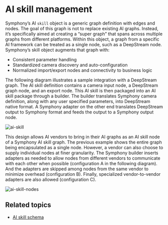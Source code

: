 # AI skill management

Symphony’s AI `skill` object is a generic graph definition with edges and nodes. The goal of this graph is not to replace existing AI graphs. Instead, it’s specifically aimed at creating a “super graph” that spans across multiple graphs from different platforms. Within this object, a graph from a specific AI framework can be treated as a single node, such as a DeepStream node. Symphony’s skill object augments that graph with:

* Consistent parameter handling
* Standardized camera discovery and auto-configuration
* Normalized import/export nodes and connectivity to business logic

The following diagram illustrates a sample integration with a DeepStream graph. The AI skill definition contains a camera input node, a DeepStream graph node, and an export node. This AI skill is then packaged into an AI skill package through a builder. The builder translates Symphony camera definition, along with any user specified parameters, into DeepStream native format. A Symphony adapter on the other end translates DeepStream output to Symphony format and feeds the output to a Symphony output node.

![ai-skill](../images/ai-skill.png)

This design allows AI vendors to bring in their AI graphs as an AI skill node of a Symphony AI skill graph. The previous example shows the entire graph being encapsulated as a single node. However, a vendor can also choose to supply individual nodes at finer granularity. The Symphony builder inserts adapters as needed to allow nodes from different vendors to communicate with each other when possible (configuration A in the following diagram). And the adapters are skipped among nodes from the same vendor to minimize overhead (configuration B). Finally, specialized vendor-to-vendor adapters are also allowed (configuration C).

![ai-skill-nodes](../images/ai-skill-nodes.png)

## Related topics

* [AI skill schema](../uom/ai-skill.md)